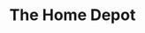 ---
title: "The Home Depot"
url: /austin/the-home-depot-south-interstate-35-2/
shop: doityourself
---